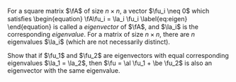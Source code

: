 For a square matrix $\fA$ of size $n \times n$, a vector $\fu_i \neq 0$ which satisﬁes 
\begin{equation}
\fA\fu_i = \la_i \fu_i
\label{eq:eigen}
\end{equation}
is called a *eigenvector* of $\fA$, and $\la_i$ is the corresponding *eigenvalue*. For a matrix of size $n \times n$, there are $n$ eigenvalues $\la_i$ (which are not necessarily distinct).

Show that if $\fu_1$ and $\fu_2$ are eigenvectors with equal corresponding eigenvalues $\la_1 = \la_2$, then $\fu = \al \fu_1 + \be \fu_2$ is also an eigenvector with the same eigenvalue.
